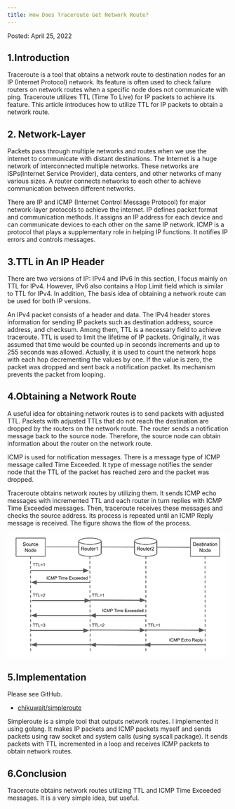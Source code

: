 ```yaml
---
title: How Does Traceroute Get Network Route?
---
```


Posted: April 25, 2022


## 1.Introduction
Traceroute is a tool that obtains a network route to destination nodes for an IP (Internet Protocol) network.
Its feature is often used to check failure routers on network routes when a specific node does not communicate with ping.
Traceroute utilizes TTL (Time To Live) for IP packets to achieve its feature.
This article introduces how to utilize TTL for IP packets to obtain a network route. 

## 2. Network-Layer
Packets pass through multiple networks and routes when we use the internet to communicate with distant destinations.
The Internet is a huge network of interconnected multiple networks.
These networks are ISPs(Internet Service Provider), data centers, and other networks of many various sizes.
A router connects networks to each other to achieve communication between different networks. 

There are IP and ICMP (Internet Control Message Protocol) for major network-layer protocols to achieve the internet.
IP defines packet format and communication methods.
It assigns an IP address for each device and can communicate devices to each other on the same IP network.
ICMP is a protocol that plays a supplementary role in helping IP functions.
It notifies IP errors and controls messages.

## 3.TTL in An IP Header
There are two versions of IP: IPv4 and IPv6
In this section, I focus mainly on TTL for IPv4.
However, IPv6 also contains a Hop Limit field which is similar to TTL for IPv4.
In addition, The basis idea of obtaining a network route can be used for both IP versions.

An IPv4 packet consists of a header and data.
The IPv4 header stores information for sending IP packets such as destination address, source address, and checksum.
Among them, TTL is a necessary field to achieve traceroute.
TTL is used to limit the lifetime of IP packets.
Originally, it was assumed that time would be counted up in seconds increments and up to 255 seconds was allowed.
Actually, it is used to count the network hops with each hop decrementing the values by one.
If the value is zero, the packet was dropped and sent back a notification packet.
Its mechanism prevents the packet from looping.

## 4.Obtaining a Network Route
A useful idea for obtaining network routes is to send packets with adjusted TTL.
Packets with adjusted TTLs that do not reach the destination are dropped by the routers on the network route.
The router sends a notification message back to the source node.
Therefore, the source node can obtain information about the router on the network route.

ICMP is used for notification messages.
There is a message type of ICMP message called Time Exceeded.
It type of message notifies the sender node that the TTL of the packet has reached zero and the packet was dropped.

Traceroute obtains network routes by utilizing them.
It sends ICMP echo messages with incremented TTL and each router in turn replies with ICMP Time Exceeded messages.
Then, traceroute receives these messages and checks the source address.
Its process is repeated until an ICMP Reply message is received.
The figure shows the flow of the process.

![traceroute](/assets/img/blog/2022-04-25-icmp.png) 

## 5.Implementation
Please see GitHub.
- [chikuwait/simpleroute](https://github.com/chikuwait/simpleroute)

Simpleroute is a simple tool that outputs network routes.
I implemented it using golang.
It makes IP packets and ICMP packets myself and sends packets using raw socket and system calls (using syscall package).
It sends packets with TTL incremented in a loop and receives ICMP packets to obtain network routes.

## 6.Conclusion
Traceroute obtains network routes utilizing TTL and ICMP Time Exceeded messages.
It is a very simple idea, but useful.